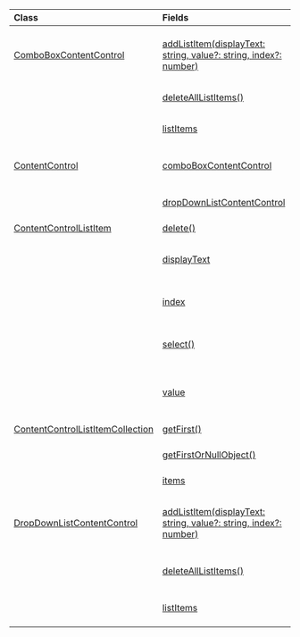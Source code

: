 | Class | Fields | Description |
|:---|:---|:---|
|[ComboBoxContentControl](/javascript/api/word/word.comboboxcontentcontrol)|[addListItem(displayText: string, value?: string, index?: number)](/javascript/api/word/word.comboboxcontentcontrol#word-word-comboboxcontentcontrol-addlistitem-member(1))|Adds a new list item to this combo box content control and returns a Word.ContentControlListItem object.|
||[deleteAllListItems()](/javascript/api/word/word.comboboxcontentcontrol#word-word-comboboxcontentcontrol-deletealllistitems-member(1))|Deletes all list items in this combo box content control.|
||[listItems](/javascript/api/word/word.comboboxcontentcontrol#word-word-comboboxcontentcontrol-listitems-member)|Gets the collection of list items in the combo box content control.|
|[ContentControl](/javascript/api/word/word.contentcontrol)|[comboBoxContentControl](/javascript/api/word/word.contentcontrol#word-word-contentcontrol-comboboxcontentcontrol-member)|Gets the data of the content control when its type is `ComboBox`.|
||[dropDownListContentControl](/javascript/api/word/word.contentcontrol#word-word-contentcontrol-dropdownlistcontentcontrol-member)|Gets the data of the content control when its type is `DropDownList`.|
|[ContentControlListItem](/javascript/api/word/word.contentcontrollistitem)|[delete()](/javascript/api/word/word.contentcontrollistitem#word-word-contentcontrollistitem-delete-member(1))|Deletes the list item.|
||[displayText](/javascript/api/word/word.contentcontrollistitem#word-word-contentcontrollistitem-displaytext-member)|Specifies the display text of a list item for a dropdown list or combo box content control.|
||[index](/javascript/api/word/word.contentcontrollistitem#word-word-contentcontrollistitem-index-member)|Specifies the index location of a content control list item in the collection of list items.|
||[select()](/javascript/api/word/word.contentcontrollistitem#word-word-contentcontrollistitem-select-member(1))|Selects the list item and sets the text of the content control to the value of the list item.|
||[value](/javascript/api/word/word.contentcontrollistitem#word-word-contentcontrollistitem-value-member)|Specifies the programmatic value of a list item for a dropdown list or combo box content control.|
|[ContentControlListItemCollection](/javascript/api/word/word.contentcontrollistitemcollection)|[getFirst()](/javascript/api/word/word.contentcontrollistitemcollection#word-word-contentcontrollistitemcollection-getfirst-member(1))|Gets the first list item in this collection.|
||[getFirstOrNullObject()](/javascript/api/word/word.contentcontrollistitemcollection#word-word-contentcontrollistitemcollection-getfirstornullobject-member(1))|Gets the first list item in this collection.|
||[items](/javascript/api/word/word.contentcontrollistitemcollection#word-word-contentcontrollistitemcollection-items-member)|Gets the loaded child items in this collection.|
|[DropDownListContentControl](/javascript/api/word/word.dropdownlistcontentcontrol)|[addListItem(displayText: string, value?: string, index?: number)](/javascript/api/word/word.dropdownlistcontentcontrol#word-word-dropdownlistcontentcontrol-addlistitem-member(1))|Adds a new list item to this dropdown list content control and returns a Word.ContentControlListItem object.|
||[deleteAllListItems()](/javascript/api/word/word.dropdownlistcontentcontrol#word-word-dropdownlistcontentcontrol-deletealllistitems-member(1))|Deletes all list items in this dropdown list content control.|
||[listItems](/javascript/api/word/word.dropdownlistcontentcontrol#word-word-dropdownlistcontentcontrol-listitems-member)|Gets the collection of list items in the dropdown list content control.|
